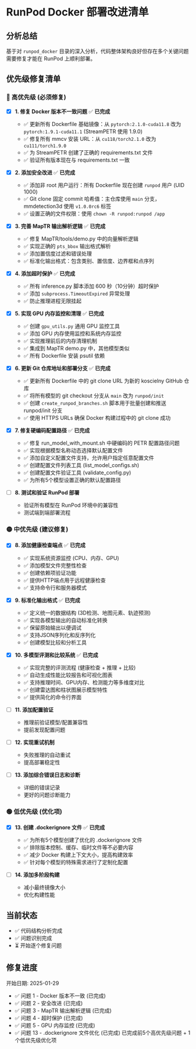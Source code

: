 # RunPod Docker 部署改进清单

## 分析总结
基于对 `runpod_docker` 目录的深入分析，代码整体架构良好但存在多个关键问题需要修复才能在 RunPod 上顺利部署。

## 优先级修复清单

### 🔴 高优先级 (必须修复)
- [x] **1. 修复 Docker 版本不一致问题** ✅ **已完成**
  - ✅ 更新所有 Dockerfile 基础镜像：从 `pytorch:2.1.0-cuda11.8` 改为 `pytorch:1.9.1-cuda11.1` (StreamPETR 使用 1.9.0)
  - ✅ 修复所有 mmcv 安装 URL：从 `cu118/torch2.1.0` 改为 `cu111/torch1.9.0`
  - ✅ 为 StreamPETR 创建了正确的 requirements.txt 文件
  - ✅ 验证所有版本现在与 requirements.txt 一致

- [x] **2. 添加安全改进** ✅ **已完成**
  - ✅ 添加非 root 用户运行：所有 Dockerfile 现在创建 `runpod` 用户 (UID 1000)
  - ✅ Git clone 固定 commit 哈希值：主仓库使用 `main` 分支，mmdetection3d 使用 `v1.0.0rc6` 标签
  - ✅ 设置正确的文件权限：使用 `chown -R runpod:runpod /app`

- [x] **3. 完善 MapTR 输出解析逻辑** ✅ **已完成**
  - ✅ 修复 MapTR/tools/demo.py 中的向量解析逻辑
  - ✅ 实现正确的 `pts_bbox` 输出格式解析
  - ✅ 添加置信度过滤和错误处理
  - ✅ 标准化输出格式：包含类别、置信度、边界框和点序列

- [x] **4. 添加超时保护** ✅ **已完成**
  - ✅ 所有 inference.py 脚本添加 600 秒（10分钟）超时保护
  - ✅ 添加 `subprocess.TimeoutExpired` 异常处理
  - ✅ 防止推理进程无限挂起

- [x] **5. 实现 GPU 内存监控和清理** ✅ **已完成**
  - ✅ 创建 `gpu_utils.py` 通用 GPU 监控工具
  - ✅ 添加 GPU 内存使用监控和系统内存监控
  - ✅ 实现推理前后的内存清理机制
  - ✅ 集成到 MapTR demo.py 中，其他模型类似
  - ✅ 所有 Dockerfile 安装 psutil 依赖

- [x] **6. 更新 Git 仓库地址和部署分支** ✅ **已完成**
  - ✅ 更新所有 Dockerfile 中的 git clone URL 为新的 koscielny GitHub 仓库
  - ✅ 将所有模型的 git checkout 分支从 `main` 改为 `runpod/init`
  - ✅ 创建 `create_runpod_branches.sh` 脚本用于批量创建和推送 runpod/init 分支
  - ✅ 使用 HTTPS URLs 确保 Docker 构建过程中的 git clone 成功

- [x] **7. 修复硬编码配置路径** ✅ **已完成**
  - ✅ 修复 run_model_with_mount.sh 中硬编码的 PETR 配置路径问题
  - ✅ 实现根据模型名称动态选择默认配置文件
  - ✅ 添加自定义配置文件支持，允许用户指定任意配置文件
  - ✅ 创建配置文件列表工具 (list_model_configs.sh)
  - ✅ 创建配置文件验证工具 (validate_config.py)
  - ✅ 为所有5个模型设置正确的默认配置路径

- [ ] **8. 测试和验证 RunPod 部署**
  - 验证所有模型在 RunPod 环境中的兼容性
  - 测试端到端部署流程

### 🟡 中优先级 (建议修复)

- [x] **8. 添加健康检查端点** ✅ **已完成**
  - ✅ 实现系统资源监控 (CPU、内存、GPU)
  - ✅ 添加模型文件完整性检查
  - ✅ 创建依赖项验证功能
  - ✅ 提供HTTP端点用于远程健康检查
  - ✅ 支持命令行和服务器模式

- [x] **9. 标准化输出格式** ✅ **已完成**
  - ✅ 定义统一的数据结构 (3D检测、地图元素、轨迹预测)
  - ✅ 实现各模型输出的自动标准化转换
  - ✅ 保留原始输出以便调试
  - ✅ 支持JSON序列化和反序列化
  - ✅ 创建模型比较和分析工具

- [x] **10. 多模型评测和比较系统** ✅ **已完成**
  - ✅ 实现完整的评测流程 (健康检查 + 推理 + 比较)
  - ✅ 自动生成性能比较报告和可视化图表
  - ✅ 支持推理时间、GPU内存、检测能力等多维度对比
  - ✅ 创建雷达图和柱状图展示模型特性
  - ✅ 提供简化的命令行界面

- [ ] **11. 添加配置验证**
  - 推理前验证模型/配置兼容性
  - 提前发现配置问题

- [ ] **12. 实现重试机制**
  - 失败推理的自动重试
  - 提高部署稳定性

- [ ] **13. 添加综合错误日志和诊断**
  - 详细的错误记录
  - 更好的问题诊断能力

### 🟢 低优先级 (优化项)
- [x] **13. 创建 .dockerignore 文件** ✅ **已完成**
  - ✅ 为所有5个模型创建了优化的 .dockerignore 文件
  - ✅ 排除版本控制、缓存、临时文件等不必要内容
  - ✅ 减少 Docker 构建上下文大小，提高构建效率
  - ✅ 针对每个模型的特殊需求进行了定制化配置

- [ ] **14. 添加多阶段构建**
  - 减小最终镜像大小
  - 优化构建性能

## 当前状态
- ✅ 代码结构分析完成
- ✅ 问题识别完成
- ⏳ 开始逐个修复问题

## 修复进度
开始日期: 2025-01-29
- ✅ 问题 1 - Docker 版本不一致 (已完成)
- ✅ 问题 2 - 安全改进 (已完成)
- ✅ 问题 3 - MapTR 输出解析逻辑 (已完成)
- ✅ 问题 4 - 超时保护 (已完成)
- ✅ 问题 5 - GPU 内存监控 (已完成)
- ✅ 问题 13 - .dockerignore 文件优化 (已完成)
已完成前5个高优先级问题 + 1个低优先级优化项